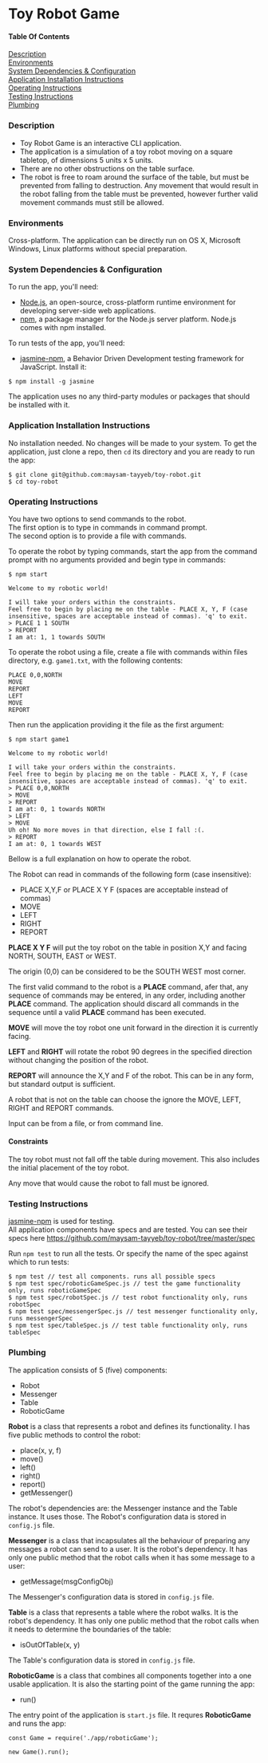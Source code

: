# Toy Robot Game

#### Table Of Contents
[Description](#description)  
[Environments](#environments)   
[System Dependencies & Configuration](#system-dependencies--configuration)   
[Application Installation Instructions](#application-installation-instructions)   
[Operating Instructions](#operating-instructions)   
[Testing Instructions](#testing-instructions)   
[Plumbing](#plumbing)   


### Description

- Toy Robot Game is an interactive CLI application.
- The application is a simulation of a toy robot moving on a square tabletop, of dimensions 5 units x 5 units.    
- There are no other obstructions on the table surface.   
- The robot is free to roam around the surface of the table, but must be prevented from falling to destruction. Any movement that would result in the robot falling from the table must be prevented, however further valid movement commands must still be allowed.   

### Environments

Cross-platform. The application can be directly run on  OS X, Microsoft Windows, Linux platforms without special preparation.

### System Dependencies & Configuration

To run the app, you'll need:

* [Node.js](https://nodejs.org/en/download/), an open-source, cross-platform runtime environment for developing server-side web applications.     
* [npm](https://www.npmjs.com/), a package manager for the Node.js server platform. Node.js comes with npm installed.   

To run tests of the app, you'll need:

* [jasmine-npm](https://github.com/jasmine/jasmine-npm), a Behavior Driven Development testing framework for JavaScript. Install it:

```
$ npm install -g jasmine
```

The application uses no any third-party modules or packages that should be installed with it.

### Application Installation Instructions

No installation needed. No changes will be made to your system.
To get the application, just clone a repo, then `cd` its directory and you are ready to run the app:

```
$ git clone git@github.com:maysam-tayyeb/toy-robot.git
$ cd toy-robot
```

### Operating Instructions

You have two options to send commands to the robot.   
The first option is to type in commands in command prompt.   
The second option is to provide a file with commands.   

To operate the robot by typing commands, start the app from the command prompt with no arguments provided and begin type in commands:

```
$ npm start

Welcome to my robotic world!

I will take your orders within the constraints.
Feel free to begin by placing me on the table - PLACE X, Y, F (case insensitive, spaces are acceptable instead of commas). 'q' to exit.
> PLACE 1 1 SOUTH
> REPORT
I am at: 1, 1 towards SOUTH
```

To operate the robot using a file, create a file with commands within files directory, e.g. `game1.txt`, with the following contents:

```
PLACE 0,0,NORTH
MOVE
REPORT
LEFT
MOVE
REPORT
```

Then run the application providing it the file as the first argument:

```
$ npm start game1

Welcome to my robotic world!

I will take your orders within the constraints.
Feel free to begin by placing me on the table - PLACE X, Y, F (case insensitive, spaces are acceptable instead of commas). 'q' to exit.
> PLACE 0,0,NORTH
> MOVE
> REPORT
I am at: 0, 1 towards NORTH
> LEFT
> MOVE
Uh oh! No more moves in that direction, else I fall :(.
> REPORT
I am at: 0, 1 towards WEST
```

Bellow is a full explanation on how to operate the robot.

The Robot can read in commands of the following form (case insensitive):    
- PLACE X,Y,F or PLACE X Y F (spaces are acceptable instead of commas)
- MOVE
- LEFT
- RIGHT
- REPORT   

**PLACE X Y F** will put the toy robot on the table in position X,Y and facing NORTH, SOUTH, EAST or WEST.

The origin (0,0) can be considered to be the SOUTH WEST most corner.

The first valid command to the robot is a **PLACE** command, afer that, any sequence of commands may be entered, in any order, including another **PLACE** command. The application should discard all commands in the sequence until a valid **PLACE** command has been executed.

**MOVE** will move the toy robot one unit forward in the direction it is currently facing.

**LEFT** and **RIGHT** will rotate the robot 90 degrees in the specified direction without changing the position of the robot.

**REPORT** will announce the X,Y and F of the robot. This can be in any form, but standard output is sufficient.

A robot that is not on the table can choose the ignore the MOVE, LEFT, RIGHT and REPORT commands.

Input can be from a file, or from command line.

#### Constraints

The toy robot must not fall off the table during movement. This also includes the initial placement of the toy robot.

Any move that would cause the robot to fall must be ignored.

### Testing Instructions

[jasmine-npm](https://github.com/jasmine/jasmine-npm) is used for testing.    
All application components have specs and are tested. You can see their specs here https://github.com/maysam-tayyeb/toy-robot/tree/master/spec

Run `npm test` to run all the tests. Or specify the name of the spec against which to run tests:

```
$ npm test // test all components. runs all possible specs
$ npm test spec/roboticGameSpec.js // test the game functionality only, runs roboticGameSpec
$ npm test spec/robotSpec.js // test robot functionality only, runs robotSpec
$ npm test spec/messengerSpec.js // test messenger functionality only, runs messengerSpec
$ npm test spec/tableSpec.js // test table functionality only, runs tableSpec
```

### Plumbing

The application consists of 5 (five) components:

- Robot   
- Messenger   
- Table
- RoboticGame

**Robot** is a class that represents a robot and defines its functionality. I has five public methods to control the robot:

- place(x, y, f)   
- move()    
- left()    
- right()   
- report()   
- getMessenger()  

The robot's dependencies are: the Messenger instance and the Table instance. It uses those. The Robot's configuration data is stored in `config.js` file.

**Messenger** is a class that incapsulates all the behaviour of preparing any messages a robot can send to a user. It is the robot's dependency. It has only one public method that the robot calls when it has some message to a user:    

- getMessage(msgConfigObj)    

The Messenger's configuration data is stored in `config.js` file.   

**Table** is a class that represents a table where the robot walks. It is the robot's dependency. It has only one public method that the robot calls when it needs to determine the boundaries of the table:

- isOutOfTable(x, y)

The Table's configuration data is stored in `config.js` file.

**RoboticGame** is a class that combines all components together into a one usable application. It is also the starting point of the game running the app:

- run()

The entry point of the application is  `start.js` file. It requres **RoboticGame** and runs the app:

```javascropt
const Game = require('./app/roboticGame');

new Game().run();
```
